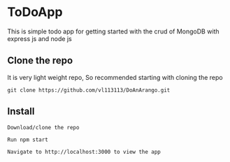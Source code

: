 # ToDoApp
This is simple todo app for getting started with the crud of MongoDB with express js and node js

## Clone the repo
It is very light weight repo, So recommended starting with cloning the repo
```
git clone https://github.com/vl113113/DoAnArango.git
```


## Install
  ```
  Download/clone the repo
  
  Run npm start
  
  Navigate to http://localhost:3000 to view the app
  ```

